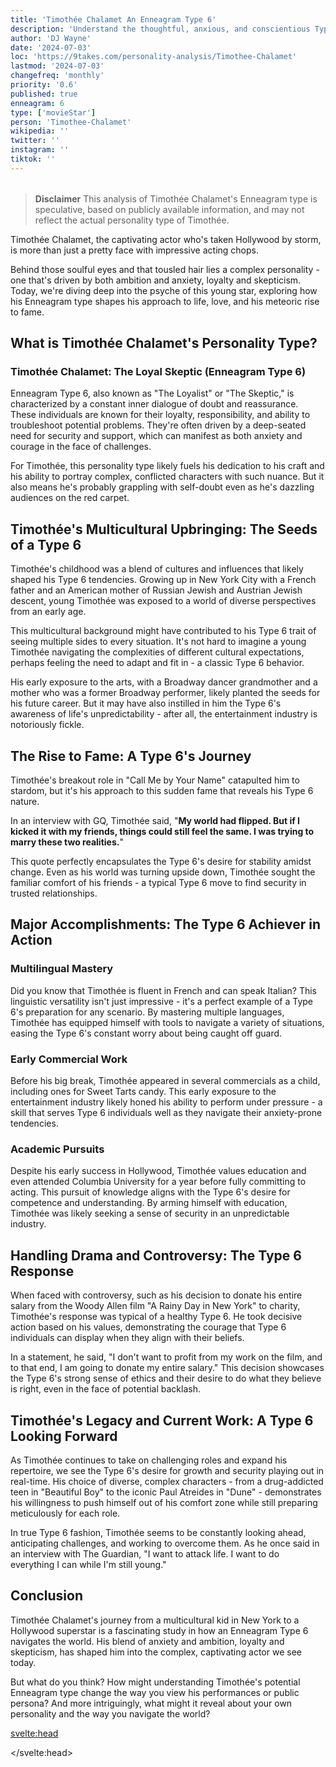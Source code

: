 ```yaml
---
title: 'Timothée Chalamet An Enneagram Type 6'
description: 'Understand the thoughtful, anxious, and conscientious Type 6'
author: 'DJ Wayne'
date: '2024-07-03'
loc: 'https://9takes.com/personality-analysis/Timothee-Chalamet'
lastmod: '2024-07-03'
changefreq: 'monthly'
priority: '0.6'
published: true
enneagram: 6
type: ['movieStar']
person: 'Timothee-Chalamet'
wikipedia: ''
twitter: ''
instagram: ''
tiktok: ''
---
```


<!--
    childhood and upbringing
    first big success
    style habits and quirks that relate to their personality type
    stressful moments in their life and how they handled them
    comfort- moments in their life where they are doing well and killing it
-->
<!-- // keywords:  -->

<script>
	import  PopCard  from "$lib/components/atoms/PopCard.svelte";
</script>

<div
	style="display: flex;
    justify-content: center;
    margin: 1rem 0;
	"
>
	<PopCard
		image={`/types/6s/${'Timothee-Chalamet'}.webp`}
		enneagramType="6"
		showIcon={false}
		displayText="Timothée Chalamet"
		subtext=""
	/>
</div>

> **Disclaimer** This analysis of Timothée Chalamet's Enneagram type is speculative, based on publicly available information, and may not reflect the actual personality type of Timothée.

<p class="firstLetter">Timothée Chalamet, the captivating actor who's taken Hollywood by storm, is more than just a pretty face with impressive acting chops.</p>

Behind those soulful eyes and that tousled hair lies a complex personality - one that's driven by both ambition and anxiety, loyalty and skepticism. Today, we're diving deep into the psyche of this young star, exploring how his Enneagram type shapes his approach to life, love, and his meteoric rise to fame.

## What is Timothée Chalamet's Personality Type?

### Timothée Chalamet: The Loyal Skeptic (Enneagram Type 6)

Enneagram Type 6, also known as "The Loyalist" or "The Skeptic," is characterized by a constant inner dialogue of doubt and reassurance. These individuals are known for their loyalty, responsibility, and ability to troubleshoot potential problems. They're often driven by a deep-seated need for security and support, which can manifest as both anxiety and courage in the face of challenges.

For Timothée, this personality type likely fuels his dedication to his craft and his ability to portray complex, conflicted characters with such nuance. But it also means he's probably grappling with self-doubt even as he's dazzling audiences on the red carpet.

## Timothée's Multicultural Upbringing: The Seeds of a Type 6

Timothée's childhood was a blend of cultures and influences that likely shaped his Type 6 tendencies. Growing up in New York City with a French father and an American mother of Russian Jewish and Austrian Jewish descent, young Timothée was exposed to a world of diverse perspectives from an early age.

This multicultural background might have contributed to his Type 6 trait of seeing multiple sides to every situation. It's not hard to imagine a young Timothée navigating the complexities of different cultural expectations, perhaps feeling the need to adapt and fit in - a classic Type 6 behavior.

His early exposure to the arts, with a Broadway dancer grandmother and a mother who was a former Broadway performer, likely planted the seeds for his future career. But it may have also instilled in him the Type 6's awareness of life's unpredictability - after all, the entertainment industry is notoriously fickle.

## The Rise to Fame: A Type 6's Journey

Timothée's breakout role in "Call Me by Your Name" catapulted him to stardom, but it's his approach to this sudden fame that reveals his Type 6 nature.

In an interview with GQ, Timothée said, "**My world had flipped. But if I kicked it with my friends, things could still feel the same. I was trying to marry these two realities.**"

This quote perfectly encapsulates the Type 6's desire for stability amidst change. Even as his world was turning upside down, Timothée sought the familiar comfort of his friends - a typical Type 6 move to find security in trusted relationships.

## Major Accomplishments: The Type 6 Achiever in Action

### Multilingual Mastery

Did you know that Timothée is fluent in French and can speak Italian? This linguistic versatility isn't just impressive - it's a perfect example of a Type 6's preparation for any scenario. By mastering multiple languages, Timothée has equipped himself with tools to navigate a variety of situations, easing the Type 6's constant worry about being caught off guard.

### Early Commercial Work

Before his big break, Timothée appeared in several commercials as a child, including ones for Sweet Tarts candy. This early exposure to the entertainment industry likely honed his ability to perform under pressure - a skill that serves Type 6 individuals well as they navigate their anxiety-prone tendencies.

### Academic Pursuits

Despite his early success in Hollywood, Timothée values education and even attended Columbia University for a year before fully committing to acting. This pursuit of knowledge aligns with the Type 6's desire for competence and understanding. By arming himself with education, Timothée was likely seeking a sense of security in an unpredictable industry.

## Handling Drama and Controversy: The Type 6 Response

When faced with controversy, such as his decision to donate his entire salary from the Woody Allen film "A Rainy Day in New York" to charity, Timothée's response was typical of a healthy Type 6. He took decisive action based on his values, demonstrating the courage that Type 6 individuals can display when they align with their beliefs.

In a statement, he said, "I don't want to profit from my work on the film, and to that end, I am going to donate my entire salary." This decision showcases the Type 6's strong sense of ethics and their desire to do what they believe is right, even in the face of potential backlash.

## Timothée's Legacy and Current Work: A Type 6 Looking Forward

As Timothée continues to take on challenging roles and expand his repertoire, we see the Type 6's desire for growth and security playing out in real-time. His choice of diverse, complex characters - from a drug-addicted teen in "Beautiful Boy" to the iconic Paul Atreides in "Dune" - demonstrates his willingness to push himself out of his comfort zone while still preparing meticulously for each role.

In true Type 6 fashion, Timothée seems to be constantly looking ahead, anticipating challenges, and working to overcome them. As he once said in an interview with The Guardian, "I want to attack life. I want to do everything I can while I'm still young."

## Conclusion

Timothée Chalamet's journey from a multicultural kid in New York to a Hollywood superstar is a fascinating study in how an Enneagram Type 6 navigates the world. His blend of anxiety and ambition, loyalty and skepticism, has shaped him into the complex, captivating actor we see today.

But what do you think? How might understanding Timothée's potential Enneagram type change the way you view his performances or public persona? And more intriguingly, what might it reveal about your own personality and the way you navigate the world?

<svelte:head>

<script type="application/ld+json">
{
  "@context": "http://schema.org",
  "@graph": [
    {
      "@type": "Article",
      "articleBody": "Timothée Chalamet, the captivating actor who's taken Hollywood by storm, is more than just a pretty face with impressive acting chops. Behind those soulful eyes and that tousled hair lies a complex personality - one that's driven by both ambition and anxiety, loyalty and skepticism. This article explores Timothée Chalamet's personality from the perspective of the Enneagram Type 6, delving into his upbringing, rise to fame, major accomplishments, and how he has navigated challenges and controversies.",
      "author": {
        "@type": "Person",
        "name": "DJ Wayne",
        "sameAs": ["https://www.instagram.com/djwayne3/", "https://www.youtube.com/@djwayne3", "https://www.linkedin.com/in/davidtwayne/", "https://twitter.com/djwayne3"]
      },
      "dateModified": "2024-07-09",
      "datePublished": "2024-07-09",
      "description": "This blog post examines Timothée Chalamet's personality through the lens of the Enneagram Type 6, exploring his upbringing, rise to fame, major accomplishments, and how he has handled challenges and controversies.",
      "headline": "The Anxious Achiever: Unveiling Timothée Chalamet's Enneagram Type 6 Personality",
      "image": {
        "@type": "ImageObject",
        "height": 900,
        "url": "https://9takes.com/types/6s/Timothee-Chalamet.webp",
        "width": 900
      },
      "mainEntityOfPage": {
        "@id": "https://9takes.com/personality-analysis/Timothee-Chalamet",
        "@type": "WebPage"
      },
      "mentions": {
        "@type": "Person",
        "name": "Timothée Chalamet",
        "sameAs": [
          "https://en.wikipedia.org/wiki/Timoth%C3%A9e_Chalamet",
          "https://www.imdb.com/name/nm3154303/",
          "https://twitter.com/RealChalamet"
        ]
      },
      "publisher": {
        "@type": "Organization",
        "sameAs": ["https://www.instagram.com/9takesdotcom/", "https://twitter.com/9takesdotcom"],
        "logo": {
          "@type": "ImageObject",
          "url": "https://9takes.com/brand/darkRubix.png"
        },
        "name": "9takes"
      }
    },
    {
      "@type": "FAQPage",
      "mainEntity": [
        {
          "@type": "Question",
          "name": "What is Timothée Chalamet's Enneagram type?",
          "acceptedAnswer": {
            "@type": "Answer",
            "text": "Timothée Chalamet is an Enneagram Type 6, also known as The Loyalist or The Skeptic. Type 6s are characterized by their loyalty, responsibility, and ability to troubleshoot potential problems. They often have an inner dialogue of doubt and reassurance."
          }
        },
        {
          "@type": "Question",
          "name": "How did Timothée Chalamet's upbringing shape his Enneagram Type 6 personality?",
          "acceptedAnswer": {
            "@type": "Answer",
            "text": "Chalamet's multicultural upbringing in New York City, with a French father and an American mother of Russian and Austrian Jewish descent, likely contributed to his Type 6 trait of seeing multiple sides to every situation. This diverse background may have instilled in him the need to adapt and fit in, a classic Type 6 behavior."
          }
        },
        {
          "@type": "Question",
          "name": "What are some lesser-known facts about Timothée Chalamet that reflect his Enneagram Type 6 traits?",
          "acceptedAnswer": {
            "@type": "Answer",
            "text": "Chalamet is fluent in French and can speak Italian, which reflects a Type 6's preparation for various scenarios. He also attended Columbia University for a year before fully committing to acting, showcasing the Type 6's desire for competence and understanding."
          }
        },
        {
          "@type": "Question",
          "name": "How does Timothée Chalamet approach his acting career as an Enneagram Type 6?",
          "acceptedAnswer": {
            "@type": "Answer",
            "text": "As a Type 6, Chalamet likely approaches his roles with a mix of anxiety and dedication. His ability to portray complex, conflicted characters may stem from his own inner dialogue of doubt and reassurance. He also shows a willingness to push himself out of his comfort zone while meticulously preparing for each role."
          }
        },
        {
          "@type": "Question",
          "name": "How has Timothée Chalamet handled controversies as an Enneagram Type 6?",
          "acceptedAnswer": {
            "@type": "Answer",
            "text": "When faced with controversy, such as his decision to donate his entire salary from a Woody Allen film to charity, Chalamet's response was typical of a healthy Type 6. He took decisive action based on his values, demonstrating the courage that Type 6 individuals can display when they align with their beliefs."
          }
        }
      ]
    }
  ]
}
</script>

</svelte:head>

<style lang="scss"></style>
